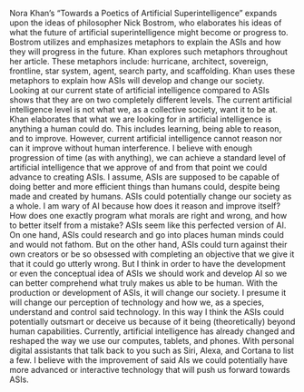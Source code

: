 Nora Khan’s “Towards a Poetics of Artificial Superintelligence” expands upon the ideas of philosopher Nick Bostrom, who elaborates his ideas of what the future of artificial superintelligence might become or progress to. Bostrom utilizes and emphasizes metaphors to explain the ASIs and how they will progress in the future. Khan explores such metaphors throughout her article. These metaphors include: hurricane, architect, sovereign, frontline, star system, agent, search party, and scaffolding. Khan uses these metaphors to explain how ASIs will develop and change our society. 
Looking at our current state of artificial intelligence compared to ASIs shows that they are on two completely different levels. The current artificial intelligence level is not what we, as a collective society, want it to be at. Khan elaborates that what we are looking for in artificial intelligence is anything a human could do. This includes learning, being able to reason, and to improve. However, current artificial intelligence cannot reason nor can it improve without human interference. I believe with enough progression of time (as with anything), we can achieve a standard level of artificial intelligence that we approve of and from that point we could advance to creating ASIs. I assume, ASIs are supposed to be capable of doing better and more efficient things than humans could, despite being made and created by humans. 
ASIs could potentially change our society as a whole. I am wary of AI because how does it reason and improve itself? How does one exactly program what morals are right and wrong, and how to better itself from a mistake? ASIs seem like this perfected version of AI. On one hand, ASIs could research and go into places human minds could and would not fathom. But on the other hand, ASIs could turn against their own creators or be so obsessed with completing an objective that we give it that it could go utterly wrong. But I think in order to have the development or even the conceptual idea of ASIs we should work and develop AI so we can better comprehend what truly makes us able to be human. 
With the production or development of ASIs, it will change our society. I presume it will change our perception of technology and how we, as a species, understand and control said technology. In this way I think the ASIs could potentially outsmart or deceive us because of it being (theoretically) beyond human capabilities. Currently, artificial intelligence has already changed and reshaped the way we use our computes, tablets, and phones. With personal digital assistants that talk back to you such as Siri, Alexa, and Cortana to list a few. I believe with the improvement of said AIs we could potentially have more advanced or interactive technology that will push us forward towards ASIs.  
